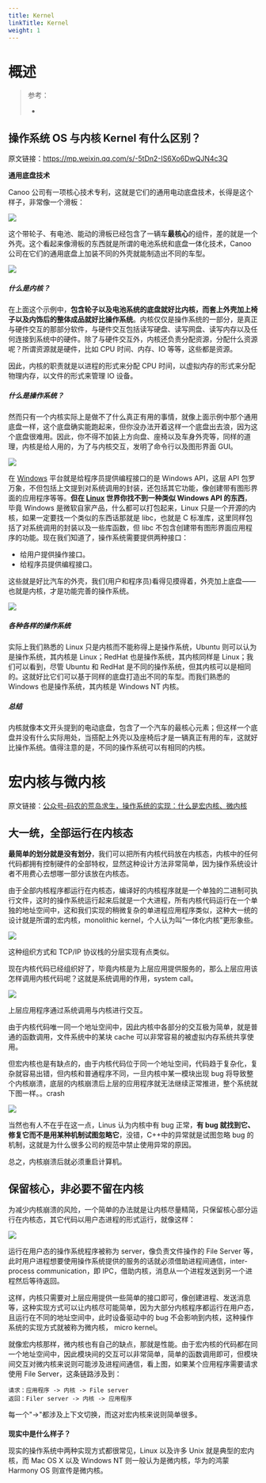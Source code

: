 ```yaml
---
title: Kernel
linkTitle: Kernel
weight: 1
---
```


# 概述

> 参考：
>
> -

## 操作系统 OS 与内核 Kernel 有什么区别？

原文链接：<https://mp.weixin.qq.com/s/-5tDn2-IS6Xo6DwQJN4c3Q>

**通用底盘技术**

Canoo 公司有一项核心技术专利，这就是它们的通用电动底盘技术，长得是这个样子，非常像一个滑板：

![](https://notes-learning.oss-cn-beijing.aliyuncs.com/egzxwb/1624588718457-99ed8a8e-d53b-465e-8d99-4345935ad5a4.webp)

这个带轮子、有电池、能动的滑板已经包含了一辆车**最核心**的组件，差的就是一个外壳。这个看起来像滑板的东西就是所谓的电池系统和底盘一体化技术，Canoo 公司在它们的通用底盘上加装不同的外壳就能制造出不同的车型。

![](https://notes-learning.oss-cn-beijing.aliyuncs.com/egzxwb/1624588718511-01fe725d-cd0d-48d1-a4e8-1010d7d5a69b.png)

##### **什么是内核？**

在上面这个示例中，**包含轮子以及电池系统的底盘就好比内核，而套上外壳加上椅子以及内饰后的整体成品就好比操作系统**。内核仅仅是操作系统的一部分，是真正与硬件交互的那部分软件，与硬件交互包括读写硬盘、读写网盘、读写内存以及任何连接到系统中的硬件。除了与硬件交互外，内核还负责分配资源，分配什么资源呢？所谓资源就是硬件，比如 CPU 时间、内存、IO 等等，这些都是资源。

因此，内核的职责就是以进程的形式来分配 CPU 时间，以虚拟内存的形式来分配物理内存，以文件的形式来管理 IO 设备。

##### 什么是操作系统？

然而只有一个内核实际上是做不了什么真正有用的事情，就像上面示例中那个通用底盘一样，这个底盘确实能跑起来，但你没办法开着这样一个底盘出去浪，因为这个底盘很难用。因此，你不得不加装上方向盘、座椅以及车身外壳等，同样的道理，内核是给人用的，为了与内核交互，发明了命令行以及图形界面 GUI。

![](https://notes-learning.oss-cn-beijing.aliyuncs.com/egzxwb/1624588718509-9945a71c-556e-4b5a-be9f-8a123c68473c.png)

在 [Windows](/docs/1.操作系统/Operating%20system/Microsoft%20OS/Microsoft%20OS.md) 平台就是给程序员提供编程接口的是 Windows API，这层 API 包罗万象，不但包括上文提到对系统调用的封装，还包括其它功能，像创建带有图形界面的应用程序等等。**但在 [Linux](/docs/1.操作系统/Operating%20system/Unix-like%20OS/Unix-like%20OS.md) 世界你找不到一种类似 Windows API 的东西**，毕竟 Windows 是微软自家产品，什么都可以打包起来，Linux 只是一个开源的内核，如果一定要找一个类似的东西话那就是 libc，也就是 C 标准库，这里同样包括了对系统调用的封装以及一些库函数，但 libc 不包含创建带有图形界面应用程序的功能。现在我们知道了，操作系统需要提供两种接口：

- 给用户提供操作接口。
- 给程序员提供编程接口。

这些就是好比汽车的外壳，我们(用户和程序员)看得见摸得着，外壳加上底盘——也就是内核，才是功能完善的操作系统。

![](https://notes-learning.oss-cn-beijing.aliyuncs.com/egzxwb/1624588718491-8aabc98e-8938-4b52-95fd-265d5f7d95b8.webp)

##### **各种各样的操作系统**

实际上我们熟悉的 Linux 只是内核而不能称得上是操作系统，Ubuntu 则可以认为是操作系统，其内核是 Linux；RedHat 也是操作系统，其内核同样是 Linux；我们可以看到，尽管 Ubuntu 和 RedHat 是不同的操作系统，但其内核可以是相同的。这就好比它们可以基于同样的底盘打造出不同的车型。而我们熟悉的 Windows 也是操作系统，其内核是 Windows NT 内核。

##### **总结**

内核就像本文开头提到的电动底盘，包含了一个汽车的最核心元素；但这样一个底盘并没有什么实际用处，当搭配上外壳以及座椅后才是一辆真正有用的车，这就好比操作系统。值得注意的是，不同的操作系统可以有相同的内核。

# 宏内核与微内核

原文链接：[公众号-码农的荒岛求生，操作系统的实现：什么是宏内核、微内核](https://mp.weixin.qq.com/s/jIuLkapBssGnBn1IoIdWQQ)

## 大一统，全部运行在内核态

**最简单的划分就是没有划分**，我们可以把所有内核代码放在内核态，内核中的任何代码都拥有控制硬件的全部特权，显然这种设计方法非常简单，因为操作系统设计者不用费心去想哪一部分该放在内核态。

由于全部内核程序都运行在内核态，编译好的内核程序就是一个单独的二进制可执行文件，这时的操作系统运行起来后就是一个大进程，所有内核代码运行在一个单独的地址空间中，这和我们实现的稍微复杂的单进程应用程序类似，这种大一统的设计就是所谓的宏内核，monolithic kernel，个人认为叫“一体化内核”更形象些。

![](https://notes-learning.oss-cn-beijing.aliyuncs.com/egzxwb/1650439475125-4fe94b34-90ba-43d8-8a9b-3c5860730e20.png)

这种组织方式和 TCP/IP 协议栈的分层实现有点类似。

现在内核代码已经组织好了，毕竟内核是为上层应用提供服务的，那么上层应用该怎样调用内核代码呢？这就是系统调用的作用，system call。

![](https://notes-learning.oss-cn-beijing.aliyuncs.com/egzxwb/1650439474086-a1f789d1-05e4-4c7c-9c39-d6274ac2b0aa.png)

上层应用程序通过系统调用与内核进行交互。

由于内核代码唯一同一个地址空间中，因此内核中各部分的交互极为简单，就是普通的函数调用，文件系统中的某块 cache 可以非常容易的被虚拟内存系统共享使用。

但宏内核也是有缺点的，由于内核代码位于同一个地址空间，代码趋于复杂化，复杂就容易出错，但内核和普通程序不同，一旦内核中某一模块出现 bug 将导致整个内核崩溃，底层的内核崩溃后上层的应用程序就无法继续正常推进，整个系统就下图一样。。crash

![](https://notes-learning.oss-cn-beijing.aliyuncs.com/egzxwb/1650439474129-b3976f1b-3567-4d8a-b82d-2e5fd9e647cd.gif)

当然也有人不在乎在这一点，Linus 认为内核中有 bug 正常，**有 bug 就找到它、修复它而不是用某种机制试图忽略它**，没错，C++中的异常就是试图忽略 bug 的机制，这就是为什么很多公司的规范中禁止使用异常的原因。

总之，内核崩溃后就必须重启计算机。

## 保留核心，非必要不留在内核

为减少内核崩溃的风险，一个简单的办法就是让内核尽量精简，只保留核心部分运行在内核态，其它代码以用户态进程的形式运行，就像这样：

![](https://notes-learning.oss-cn-beijing.aliyuncs.com/egzxwb/1650439474079-a7429422-8348-4fe1-b423-79e30fe7763d.png)

运行在用户态的操作系统程序被称为 server，像负责文件操作的 File Server 等，此时用户进程想要使用操作系统提供的服务的话就必须借助进程间通信，inter-process communication，即 IPC，借助内核，消息从一个进程发送到另一个进程然后等待返回。

这样，内核只需要对上层应用提供一些简单的接口即可，像创建进程、发送消息等，这种实现方式可以让内核尽可能简单，因为大部分内核程序都运行在用户态，且运行在不同的地址空间中，此时设备驱动中的 bug 不会影响到内核，这种操作系统的实现方式就被称为微内核， micro kernel。

就像宏内核那样，微内核也有自己的缺点，那就是性能。由于宏内核的代码都在同一个地址空间中，因此模块间的交互可以非常简单，简单的函数调用即可，但模块间交互对微内核来说则可能涉及进程间通信，看上图，如果某个应用程序需要请求使用 File Server，这条链路涉及到：

    请求：应用程序 -> 内核 -> File server
    返回：Filer server -> 内核 -> 应用程序

每一个"->"都涉及上下文切换，而这对宏内核来说则简单很多。

####

**现实中是什么样子？**

现实的操作系统中两种实现方式都很常见，Linux 以及许多 Unix 就是典型的宏内核，而 Mac OS X 以及 Windows NT 则一般认为是微内核，华为的鸿蒙 Harmony OS 则宣传是微内核。
